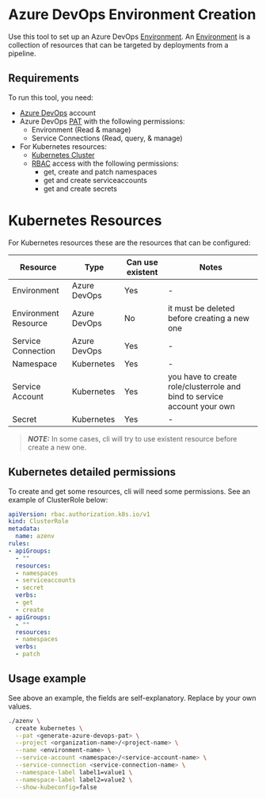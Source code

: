 # Azure DevOps Environment Creation
Use this tool to set up an Azure DevOps [Environment]. An [Environment] is a collection of resources that can be targeted by deployments from a pipeline.

## Requirements
To run this tool, you need:
- [Azure DevOps] account
- Azure DevOps [PAT] with the following permissions:
  - Environment (Read & manage)
  - Service Connections (Read, query, & manage)
- For Kubernetes resources:
  - [Kubernetes Cluster]
  - [RBAC] access with the following permissions:
    - get, create and patch namespaces
    - get and create serviceaccounts
    - get and create secrets

# Kubernetes Resources
For Kubernetes resources these are the resources that can be configured:

|Resource|Type|Can use existent|Notes|
|--------|----|----------------|-----|
|Environment|Azure DevOps|Yes|-|
|Environment Resource|Azure DevOps|No|it must be deleted before creating a new one|
|Service Connection|Azure DevOps|Yes|-|
|Namespace|Kubernetes|Yes|-|
|Service Account|Kubernetes|Yes|you have to create role/clusterrole and bind to service account your own|
|Secret|Kubernetes|Yes|-|

> **_NOTE:_** In some cases, cli will try to use existent resource before create a new one.

## Kubernetes detailed permissions
To create and get some resources, cli will need some permissions. See an example of ClusterRole below:

```yaml
apiVersion: rbac.authorization.k8s.io/v1
kind: ClusterRole
metadata:
  name: azenv
rules:
- apiGroups:
  - ""
  resources:
  - namespaces
  - serviceaccounts
  - secret
  verbs:
  - get
  - create
- apiGroups:
  - ""
  resources:
  - namespaces
  verbs:
  - patch
```

## Usage example

See above an example, the fields are self-explanatory. Replace <something> by your own values.

```sh
./azenv \
  create kubernetes \
  --pat <generate-azure-devops-pat> \
  --project <organization-name>/<project-name> \
  --name <environment-name> \
  --service-account <namespace>/<service-account-name> \
  --service-connection <service-connection-name> \
  --namespace-label label1=value1 \
  --namespace-label label2=value2 \
  --show-kubeconfig=false
```

[Azure DevOps]: https://azure.microsoft.com/en-us/free/
[Environment]: https://learn.microsoft.com/en-us/azure/devops/pipelines/process/environments?view=azure-devops
[PAT]: https://learn.microsoft.com/en-us/azure/devops/organizations/accounts/use-personal-access-tokens-to-authenticate?view=azure-devops&tabs=Windows
[RBAC]: https://kubernetes.io/docs/reference/access-authn-authz/rbac/
[Kubernetes Cluster]: https://killercoda.com/kimwuestkamp/scenario/k8s1.24-serviceaccount-secret-changes
